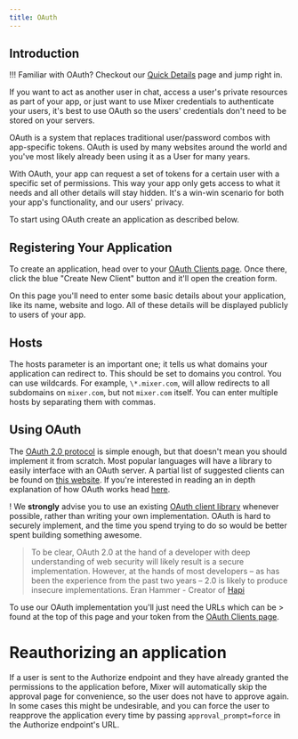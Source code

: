 ```yaml
---
title: OAuth
---
```


## Introduction

!!! Familiar with OAuth? Checkout our [Quick Details](#123) page and jump right in.

If you want to act as another user in chat, access a user's private resources as part of your app, or just want to use Mixer credentials to authenticate your users, it's best to use OAuth so the users' credentials don't need to be stored on your servers.

OAuth is a system that replaces traditional user/password combos with app-specific tokens. OAuth is used by many websites around the world and you've most likely already been using it as a User for many years.

With OAuth, your app can request a set of tokens for a certain user with a specific set of permissions. This way your app only gets access to what it needs and all other details will stay hidden. It's a win-win scenario for both your app's functionality, and our users' privacy.

To start using OAuth create an application as described below.

## Registering Your Application

To create an application, head over to your [OAuth Clients page](https://mixer.com/lab/oauth). Once there, click the blue "Create New Client" button and it'll open the creation form.

On this page you'll need to enter some basic details about your application, like its name, website and logo. All of these details will be displayed publicly to users of your app.

## Hosts

The hosts parameter is an important one; it tells us what domains your application can redirect to. This should be set to domains you control. You can use wildcards. For example, `\*.mixer.com`, will allow redirects to all subdomains on `mixer.com`, but not `mixer.com` itself. You can enter multiple hosts by separating them with commas.

## Using OAuth

The [OAuth 2.0 protocol](https://tools.ietf.org/html/rfc6749) is simple enough, but that doesn't mean you should implement it from scratch. Most popular languages will have a library to easily interface with an OAuth server. A partial list of suggested clients can be found on [this website](http://oauth.net/code/). If you're interested in reading an in depth explanation of how OAuth works head [here](https://aaronparecki.com/articles/2012/07/29/1/oauth2-simplified).

! We **strongly** advise you to use an existing [OAuth client library](http://oauth.net/code/) whenever possible, rather than writing your own implementation. OAuth is hard to securely implement, and the time you spend trying to do so would be better spent building something awesome.

> To be clear, OAuth 2.0 at the hand of a developer with deep understanding of web security will likely result is a secure implementation. However, at the hands of most developers – as has been the experience from the past two years – 2.0 is likely to produce insecure implementations.
> Eran Hammer - Creator of [Hapi](https://hapijs.com/)

To use our OAuth implementation you'll just need the URLs which can be > found at the top of this page and your token from the [OAuth Clients page](https://mixer.com/lab/oauth).

# Reauthorizing an application

If a user is sent to the Authorize endpoint and they have already granted the permissions to the application before, Mixer will automatically skip the approval page for convenience, so the user does not have to approve again. In some cases this might be undesirable, and you can force the user to reapprove the application every time by passing `approval_prompt=force` in the Authorize endpoint's URL.
